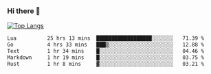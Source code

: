 ### Hi there 👋

<!--
**3Xpl0it3r/3Xpl0it3r** is a ✨ _special_ ✨ repository because its `README.md` (this file) appears on your GitHub profile.

Here are some ideas to get you started:

- 🔭 I’m currently working on ...
- 🌱 I’m currently learning ...
- 👯 I’m looking to collaborate on ...
- 🤔 I’m looking for help with ...
- 💬 Ask me about ...
- 📫 How to reach me: ...
- 😄 Pronouns: ...
- ⚡ Fun fact: ...
-->


[![Top Langs](https://github-readme-stats.vercel.app/api/top-langs/?username=3Xpl0it3r&layout=compact)](https://github.com/3Xpl0it3r/3Xpl0it3r)

<!--START_SECTION:waka-->

```txt
Lua          25 hrs 13 mins  ██████████████████░░░░░░░   71.39 %
Go           4 hrs 33 mins   ███▒░░░░░░░░░░░░░░░░░░░░░   12.88 %
Text         1 hr 34 mins    █░░░░░░░░░░░░░░░░░░░░░░░░   04.46 %
Markdown     1 hr 19 mins    █░░░░░░░░░░░░░░░░░░░░░░░░   03.75 %
Rust         1 hr 8 mins     ▓░░░░░░░░░░░░░░░░░░░░░░░░   03.21 %
```

<!--END_SECTION:waka-->
